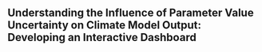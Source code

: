 ## Understanding the Influence of Parameter Value Uncertainty on Climate Model Output: Developing an Interactive Dashboard

<!--
Scientists at the National Center for Atmospheric Research have recently carried out several experiments to better understand the uncertainties associated with future climate projections. In particular, the Community Land Model (CLM) working group has completed a large parameter perturbation ensemble, testing the effects of over 200 model parameters. The CLM model experiment is focused on understanding uncertainty around biogeophysical parameters that influence the balance of chemical cycling and sequestration variables. The current website for displaying model results is not intuitive or informative to the broader scientific audience or the general public. The goal of this project is to develop an improved data visualization dashboard for communicating the results of the CLM parameter perturbation experiment. The interactive dashboard would provide an interface where new or experienced users can query the experiment database to ask which environmental processes are affected by a given model parameter, or vice versa. Improving the accessibility of the data will allow professionals to use the most recent land parameter data when evaluating the impact of a policy or action on climate change. 

-->
